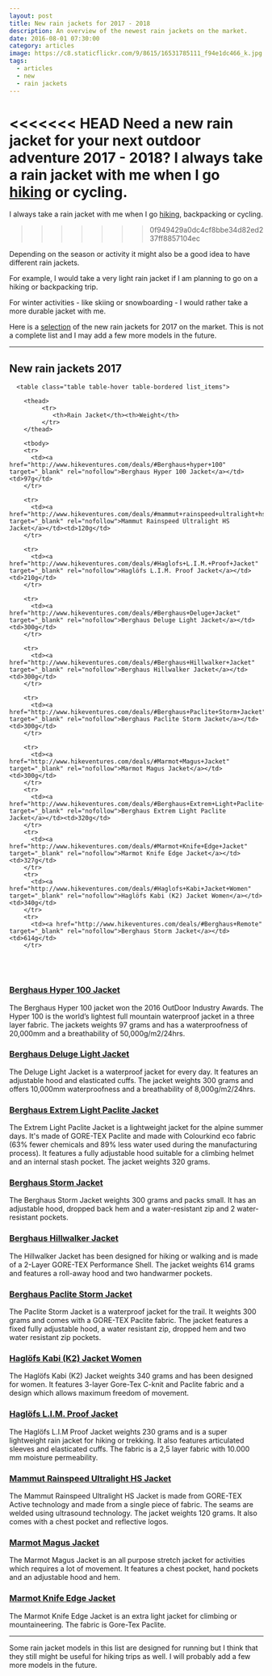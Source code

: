 ```yaml
---
layout: post
title: New rain jackets for 2017 - 2018
description: An overview of the newest rain jackets on the market.
date: 2016-08-01 07:30:00
category: articles
image: https://c8.staticflickr.com/9/8615/16531785111_f94e1dc466_k.jpg
tags:
  - articles
  - new
  - rain jackets
---
```


<<<<<<< HEAD
Need a new rain jacket for your next outdoor adventure 2017 - 2018? I always take a rain jacket with me when I go [hiking](http://www.hikeventures.com/destinations/) or cycling.
=======
I always take a rain jacket with me when I go [hiking](http://www.hikeventures.com/destinations/), backpacking or cycling.
>>>>>>> 0f949429a0dc4cf8bbe34d82ed237ff8857104ec

Depending on the season or activity it might also be a good idea to have different rain jackets.

For example, I would take a very light rain jacket if I am planning to go on a hiking or backpacking trip.

For winter activities - like skiing or snowboarding - I would rather take a more durable jacket with me.


Here is a <a href="#list">selection</a> of the new rain jackets for 2017 on the market. This is not a complete list and I may add a few more models in the future.

---

<amp-img src="https://c8.staticflickr.com/9/8615/16531785111_f94e1dc466_k.jpg" width="2048" height="1360" alt="New rain jackets for 2017 - 2018" layout="responsive"></amp-img>

<!--more-->

<h2 id="list">New rain jackets 2017</h2>

<div class="table-responsive">

      <table class="table table-hover table-bordered list_items">

        <thead>
             <tr>
                <th>Rain Jacket</th><th>Weight</th>
             </tr>
        </thead>

        <tbody>
        <tr>
          <td><a href="http://www.hikeventures.com/deals/#Berghaus+hyper+100" target="_blank" rel="nofollow">Berghaus Hyper 100 Jacket</a></td><td>97g</td>
        </tr>

        <tr>
          <td><a href="http://www.hikeventures.com/deals/#mammut+rainspeed+ultralight+hs+jacket" target="_blank" rel="nofollow">Mammut Rainspeed Ultralight HS Jacket</a></td><td>120g</td>
        </tr>

        <tr>
          <td><a href="http://www.hikeventures.com/deals/#Haglofs+L.I.M.+Proof+Jacket" target="_blank" rel="nofollow">Haglöfs L.I.M. Proof Jacket</a></td><td>210g</td>
        </tr>

        <tr>
          <td><a href="http://www.hikeventures.com/deals/#Berghaus+Deluge+Jacket" target="_blank" rel="nofollow">Berghaus Deluge Light Jacket</a></td><td>300g</td>
        </tr>

        <tr>
          <td><a href="http://www.hikeventures.com/deals/#Berghaus+Hillwalker+Jacket" target="_blank" rel="nofollow">Berghaus Hillwalker Jacket</a></td><td>300g</td>
        </tr>

        <tr>
          <td><a href="http://www.hikeventures.com/deals/#Berghaus+Paclite+Storm+Jacket" target="_blank" rel="nofollow">Berghaus Paclite Storm Jacket</a></td><td>300g</td>
        </tr>

        <tr>
          <td><a href="http://www.hikeventures.com/deals/#Marmot+Magus+Jacket" target="_blank" rel="nofollow">Marmot Magus Jacket</a></td><td>300g</td>
        </tr>
        <tr>
          <td><a href="http://www.hikeventures.com/deals/#Berghaus+Extrem+Light+Paclite+Jacket" target="_blank" rel="nofollow">Berghaus Extrem Light Paclite Jacket</a></td><td>320g</td>
        </tr>
        <tr>
          <td><a href="http://www.hikeventures.com/deals/#Marmot+Knife+Edge+Jacket" target="_blank" rel="nofollow">Marmot Knife Edge Jacket</a></td><td>327g</td>
        </tr>
        <tr>
          <td><a href="http://www.hikeventures.com/deals/#Haglofs+Kabi+Jacket+Women" target="_blank" rel="nofollow">Haglöfs Kabi (K2) Jacket Women</a></td><td>340g</td>
        </tr>
        <tr>
          <td><a href="http://www.hikeventures.com/deals/#Berghaus+Remote" target="_blank" rel="nofollow">Berghaus Storm Jacket</a></td><td>614g</td>
        </tr>
  </tbody>
  </table>
  </div>
  <br>
<script src="//z-na.amazon-adsystem.com/widgets/onejs?MarketPlace=US&adInstanceId=cc781bfd-577f-4efb-9da6-75cb9fc7d1c2"></script>
<br>

<h3><a href="http://www.hikeventures.com/deals/#Berghaus+hyper+100" target="_blank">Berghaus Hyper 100 Jacket</a></h3>
The Berghaus Hyper 100 jacket won the 2016 OutDoor Industry Awards. The Hyper 100 is the world’s lightest full mountain waterproof jacket in a three layer fabric. The jackets weights 97 grams and has a waterproofness of 20,000mm and a breathability of 50,000g/m2/24hrs.

<h3><a href="http://www.hikeventures.com/deals/#Berghaus+Deluge+Jacket" target="_blank">Berghaus Deluge Light Jacket</a></h3>
The Deluge Light Jacket is a waterproof jacket for every day. It features an adjustable hood and elasticated cuffs. The jacket weights 300 grams and offers 10,000mm waterproofness and a breathability of 8,000g/m2/24hrs.

<h3><a href="http://www.hikeventures.com/deals/#Berghaus+Extrem+Light+Paclite+Jacket" target="_blank">Berghaus Extrem Light Paclite Jacket</a></h3>
The Extrem Light Paclite Jacket is a lightweight jacket for the alpine summer days. It's made of GORE-TEX Paclite and made with Colourkind eco fabric (63% fewer chemicals and 89% less water used during the manufacturing process). It features a fully adjustable hood suitable for a climbing helmet and an internal stash pocket. The jacket weights 320 grams.

<h3><a href="http://www.hikeventures.com/deals/#Berghaus+Remote" target="_blank">Berghaus Storm Jacket</a></h3>
The Berghaus Storm Jacket weights 300 grams and packs small. It has an adjustable hood, dropped back hem and a water-resistant zip and 2 water-resistant pockets.

<h3><a href="http://www.hikeventures.com/deals/#Berghaus+Hillwalker+Jacket" target="_blank">Berghaus Hillwalker Jacket</a></h3>
The Hillwalker Jacket has been designed for hiking or walking and is made of a 2-Layer GORE-TEX Performance Shell. The jacket weights 614 grams and features a roll-away hood and two handwarmer pockets.

<h3><a href="http://www.hikeventures.com/deals/#Berghaus+Paclite+Storm+Jacket" target="_blank">Berghaus Paclite Storm Jacket</a></h3>
The Paclite Storm Jacket is a waterproof jacket for the trail. It weights 300 grams and comes with a GORE-TEX Paclite fabric. The jacket features a fixed fully adjustable hood, a water resistant zip, dropped hem and two water resistant zip pockets.

<h3><a href="http://www.hikeventures.com/deals/#Haglofs+Kabi+Jacket+Women" target="_blank">Haglöfs Kabi (K2) Jacket Women</a></h3>
The Haglöfs Kabi (K2) Jacket weights 340 grams and has been designed for women. It features 3-layer Gore-Tex C-knit and Paclite fabric and a design which allows maximum freedom of movement.

<h3><a href="http://www.hikeventures.com/deals/#Haglofs+L.I.M.+Proof+Jacket" target="_blank">Haglöfs L.I.M. Proof Jacket</a></h3>
The Haglöfs L.I.M Proof Jacket weights 230 grams and is a super lightweight rain jacket for hiking or trekking. It also features articulated sleeves and elasticated cuffs. The fabric is a 2,5 layer fabric with 10.000 mm moisture permeability.

<h3><a href="http://www.hikeventures.com/deals/#mammut+rainspeed+ultralight+hs+jacket" target="_blank">Mammut Rainspeed Ultralight HS Jacket</a></h3>
The Mammut Rainspeed Ultralight HS Jacket is made from GORE-TEX Active technology and made from a single piece of fabric. The seams are welded using ultrasound technology. The jacket weights 120 grams. It also comes with a chest pocket and reflective logos.

<h3><a href="http://www.hikeventures.com/deals/#Marmot+Magus+Jacket" target="_blank">Marmot Magus Jacket</a></h3>
The Marmot Magus Jacket is an all purpose stretch jacket for activities which requires a lot of movement. It features a chest pocket, hand pockets and an adjustable hood and hem.

<h3><a href="http://www.hikeventures.com/deals/#Marmot+Knife+Edge+Jacket" target="_blank">Marmot Knife Edge Jacket</a></h3>
The Marmot Knife Edge Jacket is an extra light jacket for climbing or mountaineering. The fabric is Gore-Tex Paclite.

<hr>


Some rain jacket models in this list are designed for running but I think that they still might be useful for hiking trips as well. I will probably add a few more models in the future.
